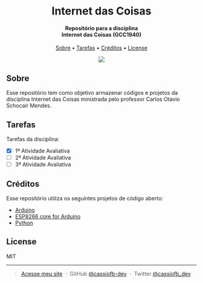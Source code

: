 <h1 align="center">
  Internet das Coisas
</h1>

<h4 align="center">
  Repositório para a disciplina<br>
  Internet das Coisas (GCC1940)
</h4>

<p align="center">
  <a href="#sobre">Sobre</a> •
  <a href="#tarefas">Tarefas</a> •
  <a href="#créditos">Créditos</a> •
  <a href="#license">License</a>
</p>

<p align="center">
  <img src="https://i.imgur.com/K0E5iFC.jpg">
</p>

## Sobre

Esse repositório tem como objetivo armazenar códigos e projetos da disciplina
Internet das Coisas ministrada pelo professor Carlos Otavio Schocair Mendes.

## Tarefas

Tarefas da disciplina:

- [x] 1ª Atividade Avaliativa
- [ ] 2ª Atividade Avaliativa
- [ ] 3ª Atividade Avaliativa

## Créditos

Esse repositório utiliza os seguintes projetos de código aberto:

- [Arduino](https://github.com/arduino/Arduino)
- [ESP8266 core for Arduino](https://github.com/esp8266/Arduino)
- [Python](https://www.python.org/)

## License

MIT

---

> [Acesse meu site](https://cassiofernando.netlify.app/) &nbsp;&middot;&nbsp;
> GitHub [@cassiofb-dev](https://github.com/cassiofb-dev) &nbsp;&middot;&nbsp;
> Twitter [@cassiofb_dev](https://twitter.com/cassiofb_dev)
